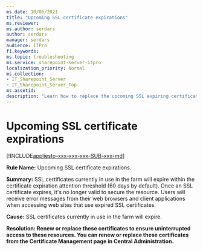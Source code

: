 ```yaml
---
ms.date: 10/06/2021
title: "Upcoming SSL certificate expirations"
ms.reviewer: 
ms.author: serdars
author: serdars
manager: serdars
audience: ITPro
f1.keywords:
ms.topic: troubleshooting
ms.service: sharepoint-server-itpro
localization_priority: Normal
ms.collection:
- IT_Sharepoint_Server
- IT_Sharepoint_Server_Top
ms.assetid:
description: "Learn how to replace the upcoming SSL expiring certificates."
---
```


# Upcoming SSL certificate expirations

[!INCLUDE[appliesto-xxx-xxx-xxx-SUB-xxx-md](../includes/appliesto-xxx-xxx-xxx-SUB-xxx-md.md)] 

 **Rule Name:** Upcoming SSL certificate expirations.
  
 **Summary:** SSL certificates currently in use in the farm will expire within the certificate expiration attention threshold (60 days by default). Once an SSL certificate expires, it's no longer valid to secure the resource. Users will receive error messages from their web browsers and client applications when accessing web sites that use expired SSL certificates.
  
 **Cause:** SSL certificates currently in use in the farm will expire.
  
 **Resolution: Renew or replace these certificates to ensure uninterrupted access to these resources. You can renew or replace these certificates from the Certificate Management page in Central Administration.**

